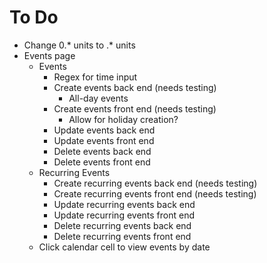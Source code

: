 # To Do

- Change 0.* units to .* units
- Events page
  - Events
    - Regex for time input
    - Create events back end (needs testing)
      - All-day events
    - Create events front end (needs testing)
      - Allow for holiday creation?
    - Update events back end
    - Update events front end
    - Delete events back end
    - Delete events front end
  - Recurring Events
    - Create recurring events back end (needs testing)
    - Create recurring events front end (needs testing)
    - Update recurring events back end
    - Update recurring events front end
    - Delete recurring events back end
    - Delete recurring events front end
  - Click calendar cell to view events by date
